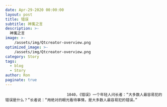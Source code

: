 ```yaml
---
date: Apr-29-2020 00:00:00
layout: post
title: 错误
subtitle: 神寓之言
description: >-
  神寓之言
image: >-
    /assets/img/Qtcreator-overview.png
optimized_image: >-
    /assets/img/Qtcreator-overview.png
category: Story
tags:
  - blog
  - Story
author: Ron
paginate: true
---
```


							　　1040，《错误》一个年轻人问长者：“大多数人最容易犯的错误是什么？”长者说：“用绝对的眼光看待事情，是大多数人最容易犯的错误。”
							
							
						